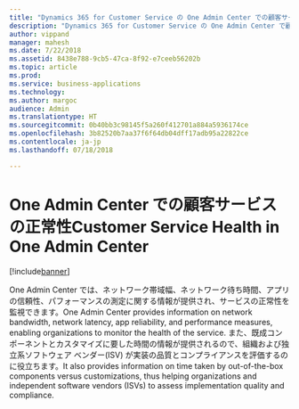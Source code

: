 ```yaml
---
title: "Dynamics 365 for Customer Service の One Admin Center での顧客サービスの正常性の監視"
description: "Dynamics 365 for Customer Service の One Admin Center で顧客サービスの正常性を監視する方法を説明します"
author: vippand
manager: mahesh
ms.date: 7/22/2018
ms.assetid: 8438e788-9cb5-47ca-8f92-e7ceeb56202b
ms.topic: article
ms.prod: 
ms.service: business-applications
ms.technology: 
ms.author: margoc
audience: Admin
ms.translationtype: HT
ms.sourcegitcommit: 0b40bb3c98145f5a260f412701a884a5936174ce
ms.openlocfilehash: 3b82520b7aa37f6f64db04dff17adb95a22822ce
ms.contentlocale: ja-jp
ms.lasthandoff: 07/18/2018

---
```

#  <a name="customer-service-health-in-one-admin-center"></a><span data-ttu-id="113bd-103">One Admin Center での顧客サービスの正常性</span><span class="sxs-lookup"><span data-stu-id="113bd-103">Customer Service Health in One Admin Center</span></span>    


[!include[banner](../../../includes/banner.md)]

<span data-ttu-id="113bd-104">One Admin Center では、ネットワーク帯域幅、ネットワーク待ち時間、アプリの信頼性、パフォーマンスの測定に関する情報が提供され、サービスの正常性を監視できます。</span><span class="sxs-lookup"><span data-stu-id="113bd-104">One Admin Center provides information on network bandwidth, network latency, app reliability, and performance measures, enabling organizations to monitor the health of the service.</span></span> <span data-ttu-id="113bd-105">また、既成コンポーネントとカスタマイズに要した時間の情報が提供されるので、組織および独立系ソフトウェア ベンダー(ISV) が実装の品質とコンプライアンスを評価するのに役立ちます。</span><span class="sxs-lookup"><span data-stu-id="113bd-105">It also provides information on time taken by out-of-the-box components versus customizations, thus helping organizations and independent software vendors (ISVs) to assess implementation quality and compliance.</span></span>  


